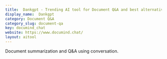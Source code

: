 ```yaml
---
title:  Dankgpt - Trending AI tool for Document Q&A and best alternatives
display_name:  Dankgpt
category: Document Q&A
category_slug: document-qa
key: documind_chat
website: https://www.documind.chat/
layout: aitool
---
```


Document summarization and Q&A using conversation.
